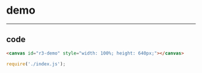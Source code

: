 # demo

-----

## code

```html
<canvas id="r3-demo" style="width: 100%; height: 640px;"></canvas>
```

```js
require('./index.js');

```

